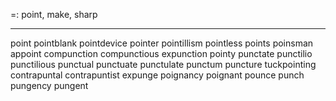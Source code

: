 =: point, make, sharp

---
point
pointblank
pointdevice
pointer
pointillism
pointless
points
poinsman
appoint
compunction
compunctious
expunction
pointy
punctate
punctilio
punctilious
punctual
punctuate
punctulate
punctum
puncture
tuckpointing
contrapuntal
contrapuntist
expunge
poignancy
poignant
pounce
punch
pungency
pungent